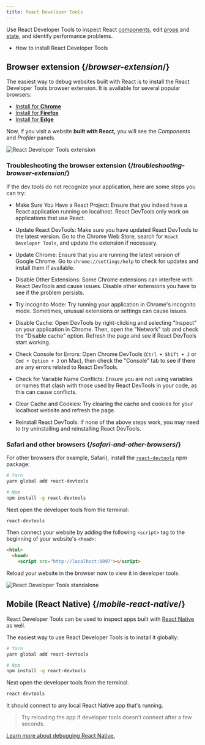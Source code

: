 ```yaml
---
title: React Developer Tools
---
```


<Intro>

Use React Developer Tools to inspect React [components](/learn/your-first-component), edit [props](/learn/passing-props-to-a-component) and [state](/learn/state-a-components-memory), and identify performance problems.

</Intro>

<YouWillLearn>

* How to install React Developer Tools

</YouWillLearn>

## Browser extension {/*browser-extension*/}

The easiest way to debug websites built with React is to install the React Developer Tools browser extension. It is available for several popular browsers:

* [Install for **Chrome**](https://chrome.google.com/webstore/detail/react-developer-tools/fmkadmapgofadopljbjfkapdkoienihi?hl=en)
* [Install for **Firefox**](https://addons.mozilla.org/en-US/firefox/addon/react-devtools/)
* [Install for **Edge**](https://microsoftedge.microsoft.com/addons/detail/react-developer-tools/gpphkfbcpidddadnkolkpfckpihlkkil)

Now, if you visit a website **built with React,** you will see the _Components_ and _Profiler_ panels.

![React Developer Tools extension](/images/docs/react-devtools-extension.png)

### Troubleshooting the browser extension {/*troubleshooting-browser-extension*/}

If the dev tools do not recognize your application, here are some steps you can try:

- Make Sure You Have a React Project: Ensure that you indeed have a React application running on localhost. React DevTools only work on applications that use React.

- Update React DevTools: Make sure you have updated React DevTools to the latest version. Go to the Chrome Web Store, search for `React Developer Tools`, and update the extension if necessary.

- Update Chrome: Ensure that you are running the latest version of Google Chrome. Go to `chrome://settings/help` to check for updates and install them if available.

- Disable Other Extensions: Some Chrome extensions can interfere with React DevTools and cause issues. Disable other extensions you have to see if the problem persists.

- Try Incognito Mode: Try running your application in Chrome's incognito mode. Sometimes, unusual extensions or settings can cause issues.

- Disable Cache: Open DevTools by right-clicking and selecting "Inspect" on your application in Chrome. Then, open the "Network" tab and check the "Disable cache" option. Refresh the page and see if React DevTools start working.

- Check Console for Errors: Open Chrome DevTools (`Ctrl + Shift + J` or `Cmd + Option + J` on Mac), then check the "Console" tab to see if there are any errors related to React DevTools.

- Check for Variable Name Conflicts: Ensure you are not using variables or names that clash with those used by React DevTools in your code, as this can cause conflicts.

- Clear Cache and Cookies: Try clearing the cache and cookies for your localhost website and refresh the page.

- Reinstall React DevTools: If none of the above steps work, you may need to try uninstalling and reinstalling React DevTools.

### Safari and other browsers {/*safari-and-other-browsers*/}
For other browsers (for example, Safari), install the [`react-devtools`](https://www.npmjs.com/package/react-devtools) npm package:
```bash
# Yarn
yarn global add react-devtools

# Npm
npm install -g react-devtools
```

Next open the developer tools from the terminal:
```bash
react-devtools
```

Then connect your website by adding the following `<script>` tag to the beginning of your website's `<head>`:
```html {3}
<html>
  <head>
    <script src="http://localhost:8097"></script>
```

Reload your website in the browser now to view it in developer tools.

![React Developer Tools standalone](/images/docs/react-devtools-standalone.png)

## Mobile (React Native) {/*mobile-react-native*/}
React Developer Tools can be used to inspect apps built with [React Native](https://reactnative.dev/) as well.

The easiest way to use React Developer Tools is to install it globally:
```bash
# Yarn
yarn global add react-devtools

# Npm
npm install -g react-devtools
```

Next open the developer tools from the terminal.
```bash
react-devtools
```

It should connect to any local React Native app that's running.

> Try reloading the app if developer tools doesn't connect after a few seconds.

[Learn more about debugging React Native.](https://reactnative.dev/docs/debugging)
